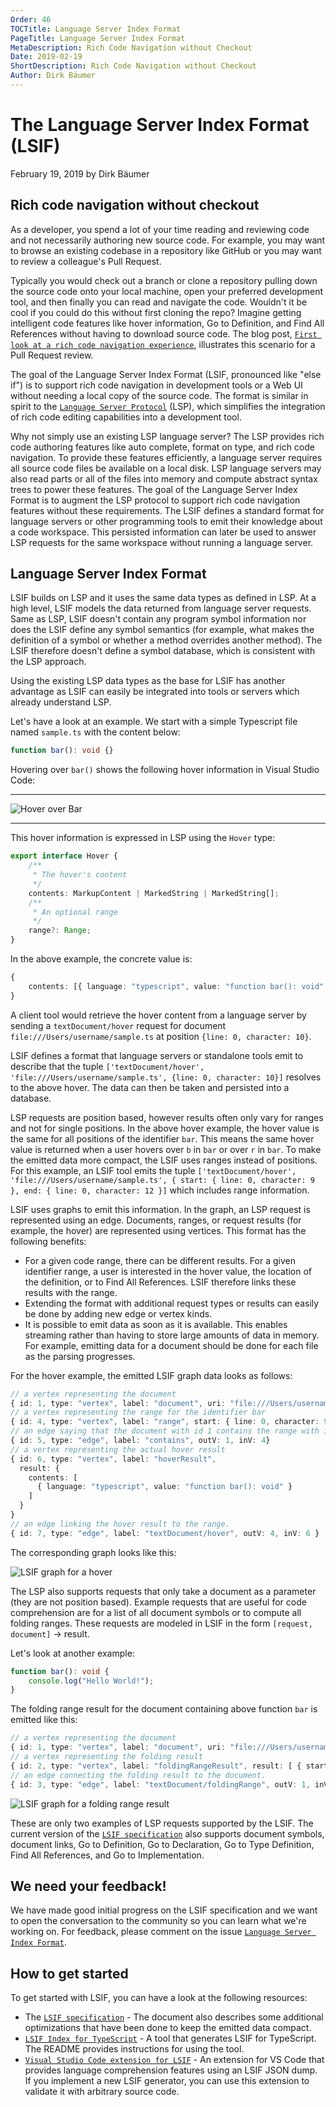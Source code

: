 ```yaml
---
Order: 46
TOCTitle: Language Server Index Format
PageTitle: Language Server Index Format
MetaDescription: Rich Code Navigation without Checkout
Date: 2019-02-19
ShortDescription: Rich Code Navigation without Checkout
Author: Dirk Bäumer
---
```


# The Language Server Index Format (LSIF)

February 19, 2019 by Dirk Bäumer

## Rich code navigation without checkout

As a developer, you spend a lot of your time reading and reviewing code and not
necessarily authoring new source code. For example, you may want to browse an
existing codebase in a repository like GitHub or you may want to review a
colleague's Pull Request.

Typically you would check out a branch or clone a repository pulling down the
source code onto your local machine, open your preferred development tool, and
then finally you can read and navigate the code. Wouldn't it be cool if you
could do this without first cloning the repo? Imagine getting intelligent code
features like hover information, Go to Definition, and Find All References
without having to download source code. The blog post,
[`First look at a rich code navigation experience`](HTTPS://code.visualstudio.com/blogs/2018/12/04/rich-navigation),
illustrates this scenario for a Pull Request review.

The goal of the Language Server Index Format (LSIF, pronounced like "else if")
is to support rich code navigation in development tools or a Web UI without
needing a local copy of the source code. The format is similar in spirit to the
[`Language Server Protocol`](HTTPS://microsoft.github.io/language-server-protocol/)
(LSP), which simplifies the integration of rich code editing capabilities into a
development tool.

Why not simply use an existing LSP language server? The LSP provides rich code
authoring features like auto complete, format on type, and rich code navigation.
To provide these features efficiently, a language server requires all source
code files be available on a local disk. LSP language servers may also read
parts or all of the files into memory and compute abstract syntax trees to power
these features. The goal of the Language Server Index Format is to augment the
LSP protocol to support rich code navigation features without these
requirements. The LSIF defines a standard format for language servers or other
programming tools to emit their knowledge about a code workspace. This persisted
information can later be used to answer LSP requests for the same workspace
without running a language server.

## Language Server Index Format

LSIF builds on LSP and it uses the same data types as defined in LSP. At a high
level, LSIF models the data returned from language server requests. Same as LSP,
LSIF doesn't contain any program symbol information nor does the LSIF define any
symbol semantics (for example, what makes the definition of a symbol or whether
a method overrides another method). The LSIF therefore doesn't define a symbol
database, which is consistent with the LSP approach.

Using the existing LSP data types as the base for LSIF has another advantage as
LSIF can easily be integrated into tools or servers which already understand
LSP.

Let's have a look at an example. We start with a simple Typescript file named
`sample.ts` with the content below:

```typescript
function bar(): void {}
```

Hovering over `bar()` shows the following hover information in Visual Studio
Code:

---

![`Hover over Bar`](./hover.png)

---

This hover information is expressed in LSP using the `Hover` type:

```typescript
export interface Hover {
	/**
	 * The hover's content
	 */
	contents: MarkupContent | MarkedString | MarkedString[];
	/**
	 * An optional range
	 */
	range?: Range;
}
```

In the above example, the concrete value is:

```typescript
{
	contents: [{ language: "typescript", value: "function bar(): void" }];
}
```

A client tool would retrieve the hover content from a language server by sending
a `textDocument/hover` request for document `file:///Users/username/sample.ts`
at position `{line: 0, character: 10}`.

LSIF defines a format that language servers or standalone tools emit to describe
that the tuple
`['textDocument/hover', 'file:///Users/username/sample.ts', {line: 0, character: 10}]`
resolves to the above hover. The data can then be taken and persisted into a
database.

LSP requests are position based, however results often only vary for ranges and
not for single positions. In the above hover example, the hover value is the
same for all positions of the identifier `bar`. This means the same hover value
is returned when a user hovers over `b` in `bar` or over `r` in `bar`. To make
the emitted data more compact, the LSIF uses ranges instead of positions. For
this example, an LSIF tool emits the tuple
`['textDocument/hover', 'file:///Users/username/sample.ts', { start: { line: 0, character: 9 }, end: { line: 0, character: 12 }]`
which includes range information.

LSIF uses graphs to emit this information. In the graph, an LSP request is
represented using an edge. Documents, ranges, or request results (for example,
the hover) are represented using vertices. This format has the following
benefits:

- For a given code range, there can be different results. For a given identifier
  range, a user is interested in the hover value, the location of the
  definition, or to Find All References. LSIF therefore links these results with
  the range.
- Extending the format with additional request types or results can easily be
  done by adding new edge or vertex kinds.
- It is possible to emit data as soon as it is available. This enables streaming
  rather than having to store large amounts of data in memory. For example,
  emitting data for a document should be done for each file as the parsing
  progresses.

For the hover example, the emitted LSIF graph data looks as follows:

```typescript
// a vertex representing the document
{ id: 1, type: "vertex", label: "document", uri: "file:///Users/username/sample.ts", languageId: "typescript" }
// a vertex representing the range for the identifier bar
{ id: 4, type: "vertex", label: "range", start: { line: 0, character: 9}, end: { line: 0, character: 12 } }
// an edge saying that the document with id 1 contains the range with id 4
{ id: 5, type: "edge", label: "contains", outV: 1, inV: 4}
// a vertex representing the actual hover result
{ id: 6, type: "vertex", label: "hoverResult",
  result: {
    contents: [
      { language: "typescript", value: "function bar(): void" }
    ]
  }
}
// an edge linking the hover result to the range.
{ id: 7, type: "edge", label: "textDocument/hover", outV: 4, inV: 6 }
```

The corresponding graph looks like this:

![`LSIF graph for a hover`](./hoverResult.png)

The LSP also supports requests that only take a document as a parameter (they
are not position based). Example requests that are useful for code comprehension
are for a list of all document symbols or to compute all folding ranges. These
requests are modeled in LSIF in the form `[request, document]` -> result.

Let's look at another example:

```typescript
function bar(): void {
	console.log("Hello World!");
}
```

The folding range result for the document containing above function `bar` is
emitted like this:

```typescript
// a vertex representing the document
{ id: 1, type: "vertex", label: "document", uri: "file:///Users/username/sample.ts", languageId: "typescript" }
// a vertex representing the folding result
{ id: 2, type: "vertex", label: "foldingRangeResult", result: [ { startLine: 0, startCharacter: 20, endLine: 2, endCharacter: 1 } ] }
// an edge connecting the folding result to the document.
{ id: 3, type: "edge", label: "textDocument/foldingRange", outV: 1, inV: 2 }
```

![`LSIF graph for a folding range result`](./foldingRange.png)

These are only two examples of LSP requests supported by the LSIF. The current
version of the
[`LSIF specification`](HTTPS://github.com/microsoft/language-server-protocol/blob/main/indexFormat/specification.md)
also supports document symbols, document links, Go to Definition, Go to
Declaration, Go to Type Definition, Find All References, and Go to
Implementation.

## We need your feedback!

We have made good initial progress on the LSIF specification and we want to open
the conversation to the community so you can learn what we're working on. For
feedback, please comment on the issue
[`Language Server Index Format`](HTTPS://github.com/microsoft/language-server-protocol/issues/623).

## How to get started

To get started with LSIF, you can have a look at the following resources:

- The
  [`LSIF specification`](HTTPS://github.com/microsoft/language-server-protocol/blob/main/indexFormat/specification.md) -
  The document also describes some additional optimizations that have been done
  to keep the emitted data compact.
- [`LSIF Index for TypeScript`](HTTPS://github.com/microsoft/lsif-typescript) -
  A tool that generates LSIF for TypeScript. The README provides instructions
  for using the tool.
- [`Visual Studio Code extension for LSIF`](HTTPS://github.com/microsoft/vscode-lsif-extension) -
  An extension for VS Code that provides language comprehension features using
  an LSIF JSON dump. If you implement a new LSIF generator, you can use this
  extension to validate it with arbitrary source code.
